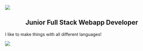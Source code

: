 <img src="https://capsule-render.vercel.app/api?type=waving&color=gradient&height=250&text=ETHAN.md&animation=scaleIn" />

<h2 align="center">Junior Full Stack Webapp Developer</h2>

I like to make things with all different languages!

<img src="https://capsule-render.vercel.app/api?type=waving&color=gradient&height=250&section=footer" />
